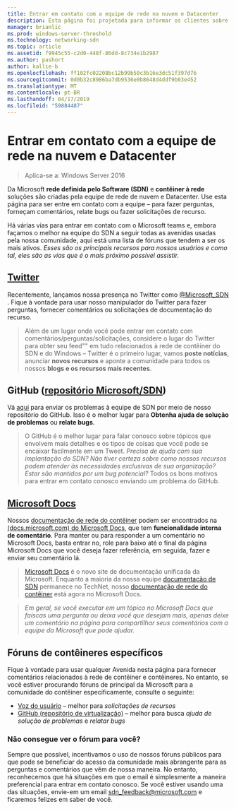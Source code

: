 ```yaml
---
title: Entrar em contato com a equipe de rede na nuvem e Datacenter
description: Esta página foi projetada para informar os clientes sobre os melhores métodos para alcançar a equipe SDN em vários contextos.
manager: brianlic
ms.prod: windows-server-threshold
ms.technology: networking-sdn
ms.topic: article
ms.assetid: f9945c55-c2d0-448f-86dd-8c734e1b2987
ms.author: pashort
author: kallie-b
ms.openlocfilehash: ff102fc02208bc12b99b50c3b16e3dc51f397d76
ms.sourcegitcommit: 0d0b32c8986ba7db9536e0b8648d4ddf9b03e452
ms.translationtype: MT
ms.contentlocale: pt-BR
ms.lasthandoff: 04/17/2019
ms.locfileid: "59884487"
---
```

# <a name="contact-the-datacenter-and-cloud-networking-team"></a>Entrar em contato com a equipe de rede na nuvem e Datacenter

> Aplica-se a: Windows Server 2016

Da Microsoft **rede definida pelo Software \(SDN\)**  e **contêiner à rede** soluções são criadas pela equipe de rede de nuvem e Datacenter. Use esta página para ser entre em contato com a equipe – para fazer perguntas, forneçam comentários, relate bugs ou fazer solicitações de recurso.

Há várias vias para entrar em contato com o Microsoft teams e, embora façamos o melhor na equipe do SDN a seguir todas as avenidas usadas pela nossa comunidade, aqui está uma lista de fóruns que tendem a ser os mais ativos. *Esses são os principais recursos para nossos usuários e como tal, eles são as vias que é o mais próximo possível assistir.*

## <a name="twitterhttpstwittercommicrosoftsdn"></a>[Twitter](https://twitter.com/Microsoft_SDN)

Recentemente, lançamos nossa presença no Twitter como [ @Microsoft_SDN ](https://twitter.com/Microsoft_SDN). Fique à vontade para usar nosso manipulador do Twitter para fazer perguntas, fornecer comentários ou solicitações de documentação do recurso.
> Além de um lugar onde você pode entrar em contato com comentários/perguntas/solicitações, considere o lugar do Twitter para obter seu feed"" em tudo relacionados à rede de contêiner do SDN e do Windows – Twitter é o primeiro lugar, vamos **poste notícias**, anunciar **novos recursos** e aponte a comunidade para todos os nossos **blogs e os recursos mais recentes**.

## <a name="github-microsoftsdn-repohttpsgithubcommicrosoftsdnissues"></a>GitHub ([repositório Microsoft/SDN](https://github.com/Microsoft/SDN/issues))
Vá [aqui](https://github.com/Microsoft/SDN/issues) para enviar os problemas à equipe de SDN por meio de nosso repositório do GitHub. Isso é o melhor lugar para **Obtenha ajuda de solução de problemas** ou **relate bugs**.

> O GitHub é o melhor lugar para falar conosco sobre tópicos que envolvem mais detalhes e os tipos de coisas que você pode se encaixar facilmente em um Tweet. *Precisa de ajuda com sua implantação do SDN? Não tiver certeza sobre como nossos recursos podem atender às necessidades exclusivas de sua organização? Estar são mantidos por um bug potencial?* Todos os bons motivos para entrar em contato conosco enviando um problema do GitHub.

## <a name="microsoft-docshttpsdocsmicrosoftcom"></a>[Microsoft Docs](https://docs.microsoft.com/)
Nossos [documentação de rede do contêiner](https://docs.microsoft.com/virtualization/windowscontainers/manage-containers/container-networking) podem ser encontrados na [(docs.microsoft.com) do Microsoft Docs](https://docs.microsoft.com/), que tem **funcionalidade interna de comentário**. Para manter ou para responder a um comentário no Microsoft Docs, basta entrar no, role para baixo até o final da página Microsoft Docs que você deseja fazer referência, em seguida, fazer e enviar seu comentário lá.

> [Microsoft Docs](https://docs.microsoft.com/) é o novo site de documentação unificada da Microsoft. Enquanto a maioria da nossa equipe [documentação de SDN](https://technet.microsoft.com/windows-server-docs/networking/sdn/software-defined-networking) permanece no TechNet, nosso [documentação de rede do contêiner](https://docs.microsoft.com/virtualization/windowscontainers/manage-containers/container-networking) está agora no Microsoft Docs.

>*Em geral, se você executar em um tópico no Microsoft Docs que faíscas uma pergunta ou deixa você que desejam mais, apenas deixe um comentário na página para compartilhar seus comentários com a equipe da Microsoft que pode ajudar.*

## <a name="container-specific-forums"></a>Fóruns de contêineres específicos
Fique à vontade para usar qualquer Avenida nesta página para fornecer comentários relacionados à rede de contêiner e contêineres. No entanto, se você estiver procurando fóruns de principal da Microsoft para a comunidade do contêiner especificamente, consulte o seguinte:
- [Voz do usuário](https://windowsserver.uservoice.com/forums/304624-containers) – melhor para *solicitações de recursos*
- [GitHub (repositório de virtualização)](https://github.com/Microsoft/Virtualization-Documentation) – melhor para busca *ajuda de solução de problemas* e *relatar bugs*

### <a name="not-seeing-the-forum-for-you"></a>Não consegue ver o fórum para você? 
Sempre que possível, incentivamos o uso de nossos fóruns públicos para que pode se beneficiar do acesso da comunidade mais abrangente para as perguntas e comentários que vêm de nossa maneira. No entanto, reconhecemos que há situações em que o email é simplesmente a maneira preferencial para entrar em contato conosco. Se você estiver usando uma das situações, envie-em um email sdn_feedback@microsoft.com e ficaremos felizes em saber de você.
